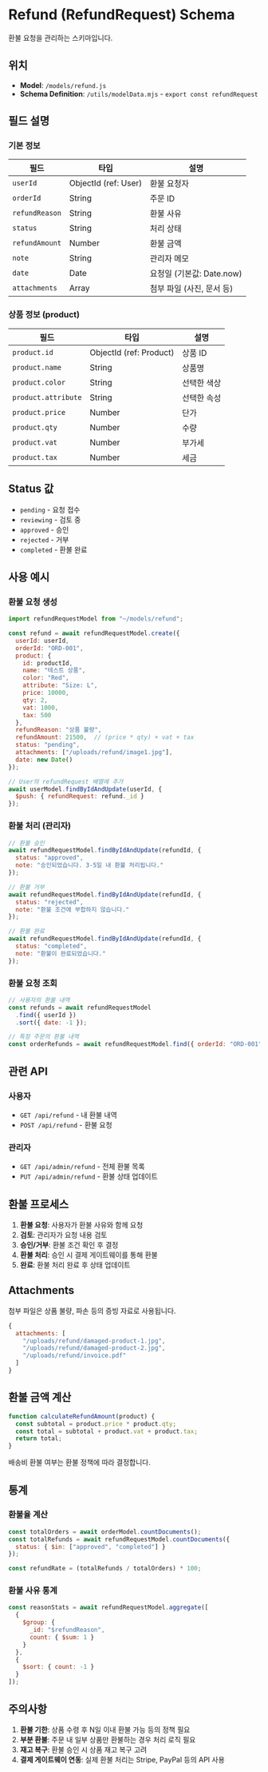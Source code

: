 # Refund (RefundRequest) Schema

환불 요청을 관리하는 스키마입니다.

## 위치
- **Model**: `/models/refund.js`
- **Schema Definition**: `/utils/modelData.mjs` - `export const refundRequest`

## 필드 설명

### 기본 정보
| 필드 | 타입 | 설명 |
|------|------|------|
| `userId` | ObjectId (ref: User) | 환불 요청자 |
| `orderId` | String | 주문 ID |
| `refundReason` | String | 환불 사유 |
| `status` | String | 처리 상태 |
| `refundAmount` | Number | 환불 금액 |
| `note` | String | 관리자 메모 |
| `date` | Date | 요청일 (기본값: Date.now) |
| `attachments` | Array | 첨부 파일 (사진, 문서 등) |

### 상품 정보 (product)
| 필드 | 타입 | 설명 |
|------|------|------|
| `product.id` | ObjectId (ref: Product) | 상품 ID |
| `product.name` | String | 상품명 |
| `product.color` | String | 선택한 색상 |
| `product.attribute` | String | 선택한 속성 |
| `product.price` | Number | 단가 |
| `product.qty` | Number | 수량 |
| `product.vat` | Number | 부가세 |
| `product.tax` | Number | 세금 |

## Status 값

- `pending` - 요청 접수
- `reviewing` - 검토 중
- `approved` - 승인
- `rejected` - 거부
- `completed` - 환불 완료

## 사용 예시

### 환불 요청 생성
```javascript
import refundRequestModel from "~/models/refund";

const refund = await refundRequestModel.create({
  userId: userId,
  orderId: "ORD-001",
  product: {
    id: productId,
    name: "테스트 상품",
    color: "Red",
    attribute: "Size: L",
    price: 10000,
    qty: 2,
    vat: 1000,
    tax: 500
  },
  refundReason: "상품 불량",
  refundAmount: 21500,  // (price * qty) + vat + tax
  status: "pending",
  attachments: ["/uploads/refund/image1.jpg"],
  date: new Date()
});

// User의 refundRequest 배열에 추가
await userModel.findByIdAndUpdate(userId, {
  $push: { refundRequest: refund._id }
});
```

### 환불 처리 (관리자)
```javascript
// 환불 승인
await refundRequestModel.findByIdAndUpdate(refundId, {
  status: "approved",
  note: "승인되었습니다. 3-5일 내 환불 처리됩니다."
});

// 환불 거부
await refundRequestModel.findByIdAndUpdate(refundId, {
  status: "rejected",
  note: "환불 조건에 부합하지 않습니다."
});

// 환불 완료
await refundRequestModel.findByIdAndUpdate(refundId, {
  status: "completed",
  note: "환불이 완료되었습니다."
});
```

### 환불 요청 조회
```javascript
// 사용자의 환불 내역
const refunds = await refundRequestModel
  .find({ userId })
  .sort({ date: -1 });

// 특정 주문의 환불 내역
const orderRefunds = await refundRequestModel.find({ orderId: "ORD-001" });
```

## 관련 API

### 사용자
- `GET /api/refund` - 내 환불 내역
- `POST /api/refund` - 환불 요청

### 관리자
- `GET /api/admin/refund` - 전체 환불 목록
- `PUT /api/admin/refund` - 환불 상태 업데이트

## 환불 프로세스

1. **환불 요청**: 사용자가 환불 사유와 함께 요청
2. **검토**: 관리자가 요청 내용 검토
3. **승인/거부**: 환불 조건 확인 후 결정
4. **환불 처리**: 승인 시 결제 게이트웨이를 통해 환불
5. **완료**: 환불 처리 완료 후 상태 업데이트

## Attachments

첨부 파일은 상품 불량, 파손 등의 증빙 자료로 사용됩니다.

```javascript
{
  attachments: [
    "/uploads/refund/damaged-product-1.jpg",
    "/uploads/refund/damaged-product-2.jpg",
    "/uploads/refund/invoice.pdf"
  ]
}
```

## 환불 금액 계산

```javascript
function calculateRefundAmount(product) {
  const subtotal = product.price * product.qty;
  const total = subtotal + product.vat + product.tax;
  return total;
}
```

배송비 환불 여부는 환불 정책에 따라 결정합니다.

## 통계

### 환불율 계산
```javascript
const totalOrders = await orderModel.countDocuments();
const totalRefunds = await refundRequestModel.countDocuments({
  status: { $in: ["approved", "completed"] }
});

const refundRate = (totalRefunds / totalOrders) * 100;
```

### 환불 사유 통계
```javascript
const reasonStats = await refundRequestModel.aggregate([
  {
    $group: {
      _id: "$refundReason",
      count: { $sum: 1 }
    }
  },
  {
    $sort: { count: -1 }
  }
]);
```

## 주의사항

1. **환불 기한**: 상품 수령 후 N일 이내 환불 가능 등의 정책 필요
2. **부분 환불**: 주문 내 일부 상품만 환불하는 경우 처리 로직 필요
3. **재고 복구**: 환불 승인 시 상품 재고 복구 고려
4. **결제 게이트웨이 연동**: 실제 환불 처리는 Stripe, PayPal 등의 API 사용
